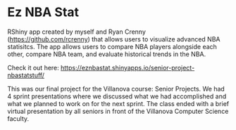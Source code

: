# Ez NBA Stat

RShiny app created by myself and Ryan Crenny (https://github.com/rcrenny) that allows users to visualize advanced NBA statisitcs. The app allows users to compare NBA players alongside each other, compare NBA team, and evaluate historical trends in the NBA.

Check it out here: https://eznbastat.shinyapps.io/senior-project-nbastatstuff/

This was our final project for the Villanova course: Senior Projects. We had 4 sprint presentations where we discussed what we had accomplished and what we planned to work on for the next sprint. The class ended with a brief virtual presentation by all seniors in front of the Villanova Computer Science faculty.
